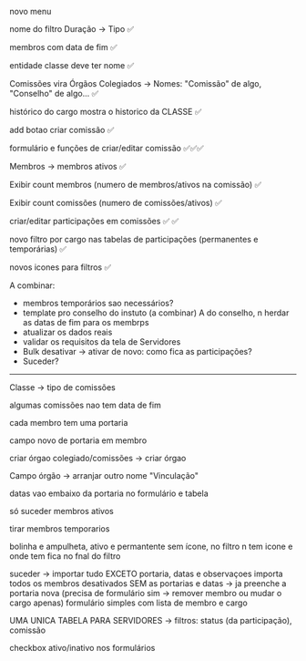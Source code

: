 novo menu

nome do filtro Duração -> Tipo ✅

membros com data de fim ✅

entidade classe deve ter nome ✅

Comissões vira Órgãos Colegiados -> Nomes: "Comissão" de algo, "Conselho" de algo... ✅

histórico do cargo mostra o historico da CLASSE ✅

add botao criar comissão ✅

formulário e funções de criar/editar comissão ✅✅✅

Membros -> membros ativos ✅

Exibir count membros (numero de membros/ativos na comissão) ✅

Exibir count comissões (numero de comissões/ativos) ✅

criar/editar participações em comissões ✅ ✅

novo filtro por cargo nas tabelas de participações (permanentes e temporárias) ✅

novos icones para filtros ✅

A combinar:

- membros temporários sao necessários?
- template pro conselho do instuto (a combinar) A do conselho, n herdar as datas de fim para os membrps
- atualizar os dados reais
- validar os requisitos da tela de Servidores
- Bulk desativar -> ativar de novo: como fica as participações?
- Suceder?

---

Classe -> tipo de comissões

algumas comissões nao tem data de fim

cada membro tem uma portaria

campo novo de portaria em membro

criar órgao colegiado/comissões -> criar órgao

Campo órgão -> arranjar outro nome "Vinculação"

datas vao embaixo da portaria no formulário e tabela

só suceder membros ativos

tirar membros temporarios

bolinha e ampulheta, ativo e permantente sem ícone, no filtro n tem icone e onde tem fica no fnal do filtro

suceder -> importar tudo EXCETO portaria, datas e observaçoes
importa todos os membros desativados SEM as portarias e datas -> ja preenche a portaria nova (precisa de formulário sim -> remover membro ou mudar o cargo apenas) formulário simples com lista de membro e cargo

UMA UNICA TABELA PARA SERVIDORES -> filtros: status (da participação), comissão

checkbox ativo/inativo nos formulários
